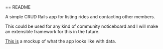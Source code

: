 == README

A simple CRUD Rails app for listing rides and contacting other members.

This could be used for any kind of community noticeboard and I will make an extensible framework for this in the future.


[This is](http://andyfoster.net/rideshare) a mockup of what the app looks like with data.
